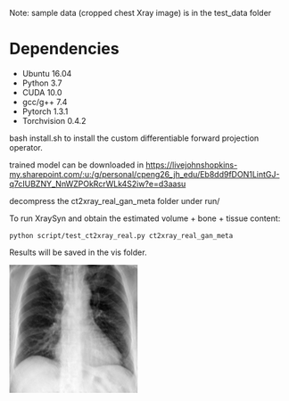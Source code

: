 Note: sample data (cropped chest Xray image) is in the test_data folder
# Dependencies

- Ubuntu 16.04
- Python 3.7
- CUDA 10.0
- gcc/g++ 7.4
- Pytorch 1.3.1
- Torchvision 0.4.2

bash install.sh to install the custom differentiable forward projection operator.

trained model can be downloaded in https://livejohnshopkins-my.sharepoint.com/:u:/g/personal/cpeng26_jh_edu/Eb8dd9fDON1LintGJ-q7cIUBZNY_NnWZPOkRcrWLk4S2iw?e=d3aasu

decompress the ct2xray_real_gan_meta folder under run/

To run XraySyn and obtain the estimated volume + bone + tissue content:
```
python script/test_ct2xray_real.py ct2xray_real_gan_meta
```

Results will be saved in the vis folder.

<img src="./vis/animate.gif" alt="show" style="zoom:90%;" />
